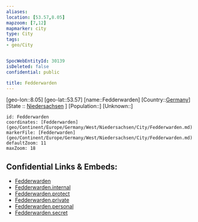 ```yaml
---
aliases: 
location: [53.57,8.05]
mapzoom: [7,12] 
mapmarker: city 
type: City
tags:
- geo/City


SpocWebEntityId: 30139
isDeleted: false
confidential: public

title: Fedderwarden
---
```

[geo-lon::8.05]
[geo-lat::53.57]
[name::Fedderwarden]
[Country::[Germany](geo/Continent/Europe/Germany.md)]
[State :: [Niedersachsen](geo/Continent/Europe/Germany/West/Niedersachsen.md) ]
[Population::]
[Unknown::]


```leaflet
id: Fedderwarden
coordinates: [Fedderwarden](geo/Continent/Europe/Germany/West/Niedersachsen/City/Fedderwarden.md)
markerFile: [Fedderwarden](geo/Continent/Europe/Germany/West/Niedersachsen/City/Fedderwarden.md)
defaultZoom: 11 
maxZoom: 18
```


## Confidential Links & Embeds: 
- [Fedderwarden](../../../../../../../../_public/geo/Continent/Europe/Germany/West/Niedersachsen/City/Fedderwarden.md) 
- [Fedderwarden.internal](../../../../../../../../_internal/geo/Continent/Europe/Germany/West/Niedersachsen/City/Fedderwarden.internal.md) 
- [Fedderwarden.protect](../../../../../../../../_protect/geo/Continent/Europe/Germany/West/Niedersachsen/City/Fedderwarden.protect.md) 
- [Fedderwarden.private](../../../../../../../../_private/geo/Continent/Europe/Germany/West/Niedersachsen/City/Fedderwarden.private.md) 
- [Fedderwarden.personal](../../../../../../../../_personal/geo/Continent/Europe/Germany/West/Niedersachsen/City/Fedderwarden.personal.md) 
- [Fedderwarden.secret](../../../../../../../../_secret/geo/Continent/Europe/Germany/West/Niedersachsen/City/Fedderwarden.secret.md) 
